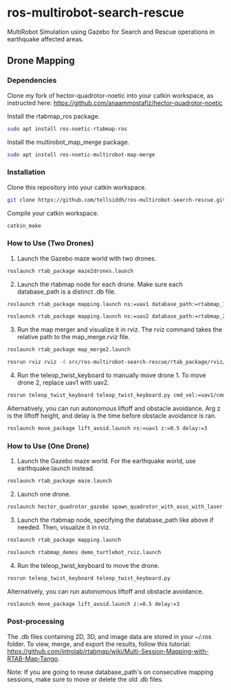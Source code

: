 # ros-multirobot-search-rescue

MultiRobot Simulation using Gazebo for Search and Rescue operations in earthquake affected areas.

## Drone Mapping

### Dependencies
 Clone my fork of hector-quadrotor-noetic into your catkin workspace, as instructed here: https://github.com/anaammostafiz/hector-quadrotor-noetic

Install the rtabmap_ros package.
```sh
sudo apt install ros-noetic-rtabmap-ros
```
Install the multirobot_map_merge package.
```sh
sudo apt install ros-noetic-multirobot-map-merge
```
### Installation
Clone this repository into your catkin workspace.
```sh
git clone https://github.com/tellsiddh/ros-multirobot-search-rescue.git
```
Compile your catkin workspace.
```sh
catkin_make
```
### How to Use (Two Drones)
1. Launch the Gazebo maze world with two drones.
```sh
roslaunch rtab_package maze2drones.launch
```
2. Launch the rtabmap node for each drone. Make sure each database_path is a distinct .db file.
```sh
roslaunch rtab_package mapping.launch ns:=uav1 database_path:=rtabmap_1.db
```
```sh
roslaunch rtab_package mapping.launch ns:=uav2 database_path:=rtabmap_2.db
```
3. Run the map merger and visualize it in rviz. The rviz command takes the relative path to the map_merge.rviz file.  
```sh
roslaunch rtab_package map_merge2.launch
```
```sh
rosrun rviz rviz -d src/ros-multirobot-search-rescue/rtab_package/rviz/map_merge.rviz
```
4. Run the teleop_twist_keyboard to manually move drone 1. To move drone 2, replace uav1 with uav2.
```sh
rosrun teleop_twist_keyboard teleop_twist_keyboard.py cmd_vel:=uav1/cmd_vel
```
Alternatively, you can run autonomous liftoff and obstacle avoidance. Arg z is the liftoff height, and delay is the time before obstacle avoidance is ran.
```sh
roslaunch move_package lift_avoid.launch ns:=uav1 z:=0.5 delay:=3
```

### How to Use (One Drone)
1. Launch the Gazebo maze world. For the earthquake world, use earthquake.launch instead.
```sh
roslaunch rtab_package maze.launch
```
2. Launch one drone.
```sh
roslaunch hector_quadrotor_gazebo spawn_quadrotor_with_asus_with_laser.launch
```
3. Launch the rtabmap node, specifying the database_path like above if needed. Then, visualize it in rviz. 
```sh
roslaunch rtab_package mapping.launch
```
```sh
roslaunch rtabmap_demos demo_turtlebot_rviz.launch
```
4. Run the teleop_twist_keyboard to move the drone.
```sh
rosrun teleop_twist_keyboard teleop_twist_keyboard.py
```
Alternatively, you can run autonomous liftoff and obstacle avoidance.
```sh
roslaunch move_package lift_avoid.launch z:=0.5 delay:=3
```

### Post-processing
The .db files containing 2D, 3D, and image data are stored in your ~/.ros folder. To view, merge, and export the results, follow this tutorial: https://github.com/introlab/rtabmap/wiki/Multi-Session-Mapping-with-RTAB-Map-Tango.

Note: If you are going to reuse database_path's on consecutive mapping sessions, make sure to move or delete the old .db files.